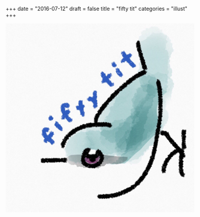 +++
date = "2016-07-12"
draft = false
title = "fifty tit"
categories = "illust"
+++

![](/pict/fifty_tit.jpg)
